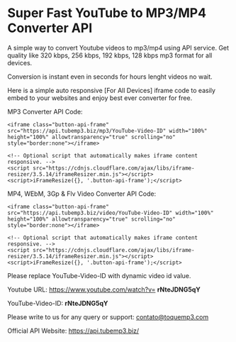 # Super Fast YouTube to MP3/MP4 Converter API

A simple way to convert Youtube videos to mp3/mp4 using API service. Get quality like 320 kbps, 256 kbps, 192 kbps, 128 kbps mp3 format for all devices.

Conversion is instant even in seconds for hours lenght videos no wait.

Here is a simple auto responsive [For All Devices] iframe code to easily embed to your websites and enjoy best ever converter for free.

MP3 Converter API Code:

`<iframe class="button-api-frame" src="https://api.tubemp3.biz/mp3/YouTube-Video-ID" width="100%" height="100%" allowtransparency="true" scrolling="no" style="border:none"></iframe>`
```
<!-- Optional script that automatically makes iframe content responsive. -->
<script src="https://cdnjs.cloudflare.com/ajax/libs/iframe-resizer/3.5.14/iframeResizer.min.js"></script>
<script>iFrameResize({}, '.button-api-frame');</script>
```

MP4, WEbM, 3Gp & Flv Video Converter API Code:

`<iframe class="button-api-frame" src="https://api.tubemp3.biz/video/YouTube-Video-ID" width="100%" height="100%" allowtransparency="true" scrolling="no" style="border:none"></iframe>`
```
<!-- Optional script that automatically makes iframe content responsive. -->
<script src="https://cdnjs.cloudflare.com/ajax/libs/iframe-resizer/3.5.14/iframeResizer.min.js"></script>
<script>iFrameResize({}, '.button-api-frame');</script>
```
Please replace YouTube-Video-ID with dynamic video id value.

Youtube URL: https://www.youtube.com/watch?v= **rNteJDNG5qY**

YouTube-Video-ID: **rNteJDNG5qY**

Please write to us for any query or support: contato@toquemp3.com

Official API Website: https://api.tubemp3.biz/
